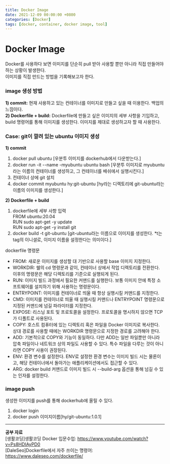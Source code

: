 ```yaml
---
title: Docker Image
date: 2021-12-09 00:00:00 +0800
categories: [Docker]
tags: [docker, container, docker image, tool]
---
```

# Docker Image      
Docker를 사용하다 보면 이미지를 단순히 pull 받아 사용할 뿐만 아니라 직접 만들어야 하는 상황이 발생한다.       
이미지를 직접 만드는 방법을 기록해보고자 한다.     
          
### image 생성 방법     
**1) commit:** 현재 사용하고 있는 컨테이너를 이미지로 만들고 싶을 때 이용한다. 백업의 느낌이다.        
**2) Dockerfile + build:** Dockerfile에 만들고 싶은 이미지의 세부 사항을 기입하고, build 명령어를 통해 이미지를 생성한다. 이미지를 제대로 생성하고자 할 때 사용한다.       
    
### Case: git이 깔려 있는 ubuntu 이미지 생성     
__1) commit__      
1. docker pull ubuntu [우분투 이미지를 dockerhub에서 다운받는다.]       
2. docker run -it --name -myubuntu ubuntu bash [우분투 이미지로 myubuntu라는 이름의 컨테이너를 생성하고, 그 컨테이너를 배쉬에서 실행시킨다.]      
3. 컨테이너 상에 git 설치     
4. docker commit myubuntu hy:git-ubuntu [hy라는 디렉토리에 git-ubuntu라는 이름의 이미지를 생성한다.]       
      
__2) Dockerfile + build__      
1. dockerfile에 세부 사항 입력                
   FROM ubuntu:20.04        
   RUN sudo apt-get -y update      
   RUN sudo apt-get -y install git           
2. docker build -t git-ubuntu [git-ubuntu라는 이름으로 이미지를 생성한다. *t는 tag의 이니셜로, 이미지 이름을 설정한다는 의미이다.]       
         
dockerfile 명령문      
* FROM: 새로운 이미지를 생성할 대 기반으로 사용할 base 이미지 지정한다.       
* WORKDIR: 쉘의 cd 명령문과 같이, 컨테이너 상에서 작업 디렉토리를 전환한다. 이후의 명령문은 해당 디렉토리를 기준으로 실행되게 된다.        
* RUN: 이미지 빌드 과정에서 필요한 커맨드를 실행한다. 보통 이미지 안에 특정 소프트웨어를 설치하기 위해 사용하는 명령문이다.     
* ENTRYPOINT: 이미지를 컨테이너로 띄울 때 항상 실행시킬 커맨드를 지정한다.      
* CMD: 이미지를 컨테이너로 띄울 때 실행시킬 커맨드나 ENTRYPOINT 명령문으로 지정된 커맨드에 넘길 파라미터를 지정한다.       
* EXPOSE: 리스닝 포트 및 프로토콜을 설정한다. 프로토콜을 명시하지 않으면 TCP가 디폴트로 사용된다.      
* COPY: 호스트 컴퓨터에 있는 디렉토리 혹은 파일을 Docker 이미지로 복사한다. 상대 경로를 사용할 때에는 WORKDIR 명령문으로 지정한 경로를 고려해야 한다.          
* ADD: 기본적으로 COPY와 기능이 동일하다. 다만 ADD는 일반 파일뿐만 아니라 압축 파일이나 네트워크 상의 파일도 사용할 수 있다. 특수 파일을 다루는 것이 아니라면 COPY 사용이 권장된다.       
* ENV: 환경 변수를 설정한다. ENV로 설정한 환경 변수는 이미지 빌드 시는 물론이고, 해당 컨테이너에서 돌아가는 애플리케이션에서도 접근할 수 있다.      
* ARG: docker build 커맨드로 이미지 빌드 시 --build-arg 옵션을 통해 넘길 수 있는 인자를 설정한다.       
     
### image push       
생성한 이미지를 push를 통해 dockerhub에 올릴 수 있다.     
1. docker login       
2. docker push 이미지이름[hy/git-ubuntu:1.0.1]       
        
---
__공부 자료__    
[생활코딩]생활코딩 Docker 입문수업: https://www.youtube.com/watch?v=Ps8HDIAyPD0    
[DaleSeo]Dockerfile에서 자주 쓰이는 명령어: https://www.daleseo.com/dockerfile/     
